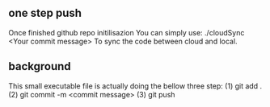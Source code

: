 ## one step push
Once finished github repo initilisazion
You can simply use:
  ./cloudSync \<Your commit message\>
To sync the code between cloud and local.

## background
This small executable file is actually doing the bellow three step:
(1) git add .
(2) git commit -m \<commit message\>
(3) git push